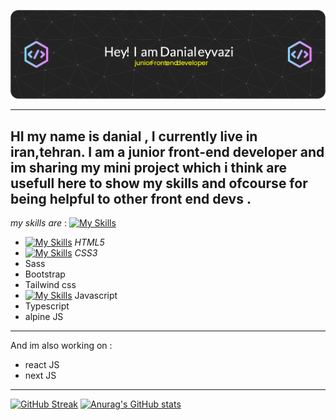 ![GitHub Readme](https://github.com/danialeyz/danialeyz/blob/main/github-header-image-3.png)

-------------------
HI my name is danial , I currently live in iran,tehran. I am a junior front-end developer and im sharing my mini project which i think are usefull here to show my skills and ofcourse for being helpful to other front end devs .
-----
*my skills are* :
[![My Skills](https://skillicons.dev/icons?i=js)](https://skillicons.dev)
- [![My Skills](https://skillicons.dev/icons?i=html)](https://skillicons.dev) *HTML5*
- [![My Skills](https://skillicons.dev/icons?i=css)](https://skillicons.dev) *CSS3*
- Sass
- Bootstrap
- Tailwind css
- [![My Skills](https://skillicons.dev/icons?i=js)](https://skillicons.dev) Javascript 
- Typescript 
- alpine JS
------------------
And im also working on :
-  react JS 
-  next JS
----------------
[![GitHub Streak](https://streak-stats.demolab.com/?user=danialeyz)](https://git.io/streak-stats)
[![Anurag's GitHub stats](https://github-readme-stats.vercel.app/api?username=danialeyz)](https://github.com/anuraghazra/github-readme-stats)
